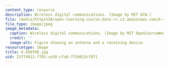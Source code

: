 ```yaml
---
content_type: resource
description: Wireless digital communications. (Image by MIT OCW.)
file: /media/https%3A/open-learning-course-data-rc.s3.amazonaws.com/6-450-principles-of-digital-communications-i-fall-2006/21f7d411f783ce30cfa07f34613cf871_6-450f06.jpg
file_type: image/jpeg
image_metadata:
  caption: Wireless digital communications. (Image by MIT OpenCourseWare.)
  credit: ''
  image-alt: Figure showing an antenna and a receiving device.
resourcetype: Image
title: 6-450f06.jpg
uid: 21f7d411-f783-ce30-cfa0-7f34613cf871
---
```

